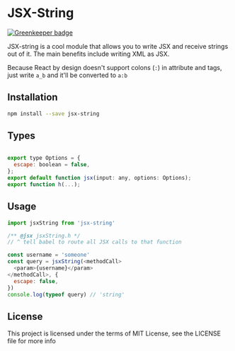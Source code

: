 # JSX-String

[![Greenkeeper badge](https://badges.greenkeeper.io/steelbrain/jsx-string.svg)](https://greenkeeper.io/)

JSX-string is a cool module that allows you to write JSX and receive strings out of it. The main benefits include writing XML as JSX.

Because React by design doesn't support colons (`:`) in attribute and tags, just write `a_b` and it'll be converted to `a:b`

## Installation

```sh
npm install --save jsx-string
```

## Types

```js

export type Options = {
  escape: boolean = false,
};
export default function jsx(input: any, options: Options);
export function h(...);
```

## Usage

```js
import jsxString from 'jsx-string'

/** @jsx jsxString.h */
// ^ tell babel to route all JSX calls to that function

const username = 'someone'
const query = jsxString(<methodCall>
  <param>{username}</param>
</methodCall>, {
  escape: false,
})
console.log(typeof query) // 'string'
```

## License

This project is licensed under the terms of MIT License, see the LICENSE file for more info
